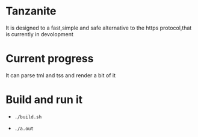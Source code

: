 # Tanzanite 

It is designed to a fast,simple and safe alternative to the https protocol,that is currently in devolopment

# Current progress
 
It can parse tml and tss and render a bit of it

# Build and run it

- ``./build.sh``

- ``./a.out``